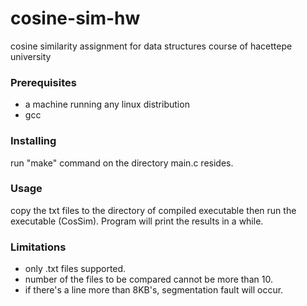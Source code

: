 # cosine-sim-hw
cosine similarity assignment for data structures course of hacettepe university

### Prerequisites

* a machine running any linux distribution
* gcc

### Installing

run "make" command on the directory main.c resides.

### Usage

copy the txt files to the directory of compiled executable then run the executable (CosSim). Program will print the results in a while.

### Limitations

* only .txt files supported.
* number of the files to be compared cannot be more than 10.
* if there's a line more than 8KB's, segmentation fault will occur.
